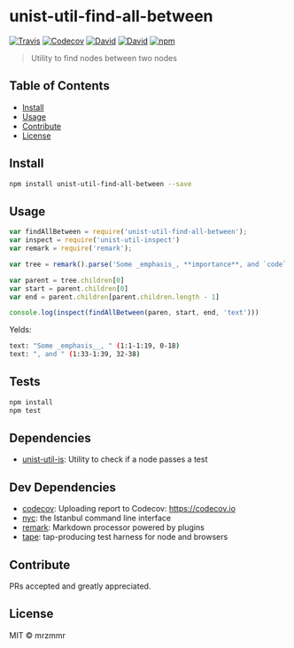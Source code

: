 # unist-util-find-all-between

[![Travis](https://img.shields.io/travis/mrzmmr/remark-behead.svg)](https://travis-ci.org/mrzmmr/remark-behead)
[![Codecov](https://img.shields.io/codecov/c/github/mrzmmr/unist-util-find-all-between.svg)](https://codecov.io/gh/mrzmmr/unist-util-find-all-between)
[![David](https://img.shields.io/david/mrzmmr/unist-util-find-all-between.svg)](https://david-dm.org/)
[![David](https://img.shields.io/david/dev/mrzmmr/unist-util-find-all-between.svg)](https://david-dm.org/)
[![npm](https://img.shields.io/npm/v/unist-util-find-all-between.svg)](https://www.npmjs.com/package/unist-util-find-all-between)



> Utility to find nodes between two nodes

## Table of Contents

- [Install](#install)
- [Usage](#usage)
- [Contribute](#contribute)
- [License](#license)

## Install

```sh
npm install unist-util-find-all-between --save
```

## Usage

```js
var findAllBetween = require('unist-util-find-all-between');
var inspect = require('unist-util-inspect')
var remark = require('remark');

var tree = remark().parse('Some _emphasis_, **importance**, and `code`.');

var parent = tree.children[0]
var start = parent.children[0]
var end = parent.children[parent.children.length - 1]

console.log(inspect(findAllBetween(paren, start, end, 'text')))
```

Yelds:

```bash
text: "Some _emphasis__, " (1:1-1:19, 0-18)
text: ", and " (1:33-1:39, 32-38)
```

## Tests

```sh
npm install
npm test
```

## Dependencies

- [unist-util-is](https://github.com/wooorm/unist-util-is): Utility to check if a node passes a test

## Dev Dependencies

- [codecov](https://github.com/codecov/codecov-node): Uploading report to Codecov: https://codecov.io
- [nyc](https://github.com/istanbuljs/nyc): the Istanbul command line interface
- [remark](https://github.com/wooorm/remark/tree/master/packages): Markdown processor powered by plugins
- [tape](https://github.com/substack/tape): tap-producing test harness for node and browsers

## Contribute

PRs accepted and greatly appreciated.

## License

MIT © mrzmmr

